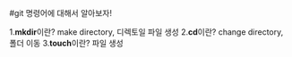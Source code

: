#git 명령어에 대해서 알아보자!

1.<strong>mkdir</strong>이란? make directory, 디렉토일 파일 생성
2.<strong>cd</strong>이란? change directory, 폴더 이동
3.<strong>touch</strong>이란? 파일 생성
